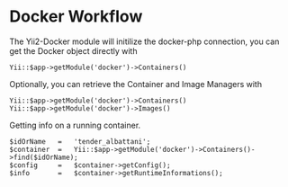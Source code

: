 # Docker Workflow

The Yii2-Docker module will initilize the docker-php connection, you can get the Docker object directly with

    Yii::$app->getModule('docker')->Containers()

Optionally, you can retrieve the Container and Image Managers with

    Yii::$app->getModule('docker')->Containers()
    Yii::$app->getModule('docker')->Images()


Getting info on a running container.

    $idOrName   =   'tender_albattani';
    $container  =   Yii::$app->getModule('docker')->Containers()->find($idOrName);
    $config     =   $container->getConfig();
    $info       =   $container->getRuntimeInformations();